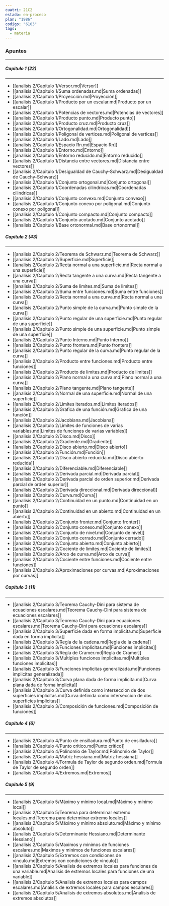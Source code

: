 ```yaml
---
cuatri: 21C2
estado: en-proceso
plan: "1986"
codigo: "6103"
tags:
  - materia
---
```

### Apuntes 
---
##### Capitulo 1 (22)
---
* [[analisis 2/Capitulo 1/Versor.md|Versor]]
* [[analisis 2/Capitulo 1/Suma ordenadas.md|Suma ordenadas]]
* [[analisis 2/Capitulo 1/Proyección.md|Proyección]]
* [[analisis 2/Capitulo 1/Producto por un escalar.md|Producto por un escalar]]
* [[analisis 2/Capitulo 1/Potencias de vectores.md|Potencias de vectores]]
* [[analisis 2/Capitulo 1/Producto punto.md|Producto punto]]
* [[analisis 2/Capitulo 1/Producto cruz.md|Producto cruz]]
* [[analisis 2/Capitulo 1/Ortogonalidad.md|Ortogonalidad]]
* [[analisis 2/Capitulo 1/Poligonal de vertices.md|Poligonal de vertices]]
* [[analisis 2/Capitulo 1/Lado.md|Lado]]
* [[analisis 2/Capitulo 1/Espacio Rn.md|Espacio Rn]]
* [[analisis 2/Capitulo 1/Entorno.md|Entorno]]
* [[analisis 2/Capitulo 1/Entorno reducido.md|Entorno reducido]]
* [[analisis 2/Capitulo 1/Distancia entre vectores.md|Distancia entre vectores]]
* [[analisis 2/Capitulo 1/Desigualdad de Cauchy-Schwarz.md|Desigualdad de Cauchy-Schwarz]]
* [[analisis 2/Capitulo 1/Conjunto ortogonal.md|Conjunto ortogonal]]
* [[analisis 2/Capitulo 1/Coordenadas cilindricas.md|Coordenadas cilindricas]]
* [[analisis 2/Capitulo 1/Conjunto convexo.md|Conjunto convexo]]
* [[analisis 2/Capitulo 1/Conjunto conexo por poligonal.md|Conjunto conexo por poligonal]]
* [[analisis 2/Capitulo 1/Conjunto compacto.md|Conjunto compacto]]
* [[analisis 2/Capitulo 1/Conjunto acotado.md|Conjunto acotado]]
* [[analisis 2/Capitulo 1/Base ortonormal.md|Base ortonormal]]

##### Capitulo 2 (43)
---
* [[analisis 2/Capitulo 2/Teorema de Schwarz.md|Teorema de Schwarz]]
* [[analisis 2/Capitulo 2/Superficie.md|Superficie]]
* [[analisis 2/Capitulo 2/Recta normal a una superficie.md|Recta normal a una superficie]]
* [[analisis 2/Capitulo 2/Recta tangente a una curva.md|Recta tangente a una curva]]
* [[analisis 2/Capitulo 2/Suma de limites.md|Suma de limites]]
* [[analisis 2/Capitulo 2/Suma entre funciones.md|Suma entre funciones]]
* [[analisis 2/Capitulo 2/Recta normal a una curva.md|Recta normal a una curva]]
* [[analisis 2/Capitulo 2/Punto simple de la curva.md|Punto simple de la curva]]
* [[analisis 2/Capitulo 2/Punto regular de una superficie.md|Punto regular de una superficie]]
* [[analisis 2/Capitulo 2/Punto simple de una superficie.md|Punto simple de una superficie]]
* [[analisis 2/Capitulo 2/Punto Interno.md|Punto Interno]]
* [[analisis 2/Capitulo 2/Punto frontera.md|Punto frontera]]
* [[analisis 2/Capitulo 2/Punto regular de la curva.md|Punto regular de la curva]]
* [[analisis 2/Capitulo 2/Producto entre funciones.md|Producto entre funciones]]
* [[analisis 2/Capitulo 2/Producto de limites.md|Producto de limites]]
* [[analisis 2/Capitulo 2/Plano normal a una curva.md|Plano normal a una curva]]
* [[analisis 2/Capitulo 2/Plano tangente.md|Plano tangente]]
* [[analisis 2/Capitulo 2/Normal de una superficie.md|Normal de una superficie]]
* [[analisis 2/Capitulo 2/Limites iterados.md|Limites iterados]]
* [[analisis 2/Capitulo 2/Grafica de una función.md|Grafica de una función]]
* [[analisis 2/Capitulo 2/Jacobiana.md|Jacobiana]]
* [[analisis 2/Capitulo 2/Limites de funciones de varias variables.md|Limites de funciones de varias variables]]
* [[analisis 2/Capitulo 2/Disco.md|Disco]]
* [[analisis 2/Capitulo 2/Gradiente.md|Gradiente]]
* [[analisis 2/Capitulo 2/Disco abierto.md|Disco abierto]]
* [[analisis 2/Capitulo 2/Función.md|Función]]
* [[analisis 2/Capitulo 2/Disco abierto reducida.md|Disco abierto reducida]]
* [[analisis 2/Capitulo 2/Diferenciable.md|Diferenciable]]
* [[analisis 2/Capitulo 2/Derivada parcial.md|Derivada parcial]]
* [[analisis 2/Capitulo 2/Derivada parcial de orden superior.md|Derivada parcial de orden superior]]
* [[analisis 2/Capitulo 2/Derivada direccional.md|Derivada direccional]]
* [[analisis 2/Capitulo 2/Curva.md|Curva]]
* [[analisis 2/Capitulo 2/Continuidad en un punto.md|Continuidad en un punto]]
* [[analisis 2/Capitulo 2/Continuidad en un abierto.md|Continuidad en un abierto]]
* [[analisis 2/Capitulo 2/Conjunto fronter.md|Conjunto fronter]]
* [[analisis 2/Capitulo 2/Conjunto conexo.md|Conjunto conexo]]
* [[analisis 2/Capitulo 2/Conjunto de nivel.md|Conjunto de nivel]]
* [[analisis 2/Capitulo 2/Conjunto cerrado.md|Conjunto cerrado]]
* [[analisis 2/Capitulo 2/Conjunto abierto.md|Conjunto abierto]]
* [[analisis 2/Capitulo 2/Cociente de limites.md|Cociente de limites]]
* [[analisis 2/Capitulo 2/Arco de curva.md|Arco de curva]]
* [[analisis 2/Capitulo 2/Cociente entre funciones.md|Cociente entre funciones]]
* [[analisis 2/Capitulo 2/Aproximaciones por curvas.md|Aproximaciones por curvas]]

##### Capitulo 3 (11)
---
* [[analisis 2/Capitulo 3/Teorema Cauchy-Dini para sistema de ecuaciones escalares.md|Teorema Cauchy-Dini para sistema de ecuaciones escalares]]
* [[analisis 2/Capitulo 3/Teorema Cauchy-Dini para ecuaciones escalares.md|Teorema Cauchy-Dini para ecuaciones escalares]]
* [[analisis 2/Capitulo 3/Superficie dada en forma implicita.md|Superficie dada en forma implicita]]
* [[analisis 2/Capitulo 3/Regla de la cadena.md|Regla de la cadena]]
* [[analisis 2/Capitulo 3/Funciones implicitas.md|Funciones implicitas]]
* [[analisis 2/Capitulo 3/Regla de Cramer.md|Regla de Cramer]]
* [[analisis 2/Capitulo 3/Multiples funciones implicitas.md|Multiples funciones implicitas]]
* [[analisis 2/Capitulo 3/Funciones implicitas generalizada.md|Funciones implicitas generalizada]]
* [[analisis 2/Capitulo 3/Curva plana dada de forma implicita.md|Curva plana dada de forma implicita]]
* [[analisis 2/Capitulo 3/Curva definida como interseccion de dos superficies implicitas.md|Curva definida como interseccion de dos superficies implicitas]]
* [[analisis 2/Capitulo 3/Composición de funciones.md|Composición de funciones]]

##### Capitulo 4 (6)
---
* [[analisis 2/Capitulo 4/Punto de ensilladura.md|Punto de ensilladura]]
* [[analisis 2/Capitulo 4/Punto critico.md|Punto critico]]
* [[analisis 2/Capitulo 4/Polinomio de Taylor.md|Polinomio de Taylor]]
* [[analisis 2/Capitulo 4/Matriz hessiana.md|Matriz hessiana]]
* [[analisis 2/Capitulo 4/Formula de Taylor de segundo orden.md|Formula de Taylor de segundo orden]]
* [[analisis 2/Capitulo 4/Extremos.md|Extremos]]

##### Capitulo 5 (9)
---
* [[analisis 2/Capitulo 5/Máximo y mínimo local.md|Máximo y mínimo local]]
* [[analisis 2/Capitulo 5/Teorema para determinar extremo locales.md|Teorema para determinar extremo locales]]
* [[analisis 2/Capitulo 5/Máximo y mínimo absoluto.md|Máximo y mínimo absoluto]]
* [[analisis 2/Capitulo 5/Determinante Hessiano.md|Determinante Hessiano]]
* [[analisis 2/Capitulo 5/Maximos y minimos de funciones escalares.md|Maximos y minimos de funciones escalares]]
* [[analisis 2/Capitulo 5/Extremos con condiciones de vinculo.md|Extremos con condiciones de vinculo]]
* [[analisis 2/Capitulo 5/Analisis de extremos locales para funciones de una variable.md|Analisis de extremos locales para funciones de una variable]]
* [[analisis 2/Capitulo 5/Analisis de extremos locales para campos escalares.md|Analisis de extremos locales para campos escalares]]
* [[analisis 2/Capitulo 5/Analisis de extremos absolutos.md|Analisis de extremos absolutos]]

